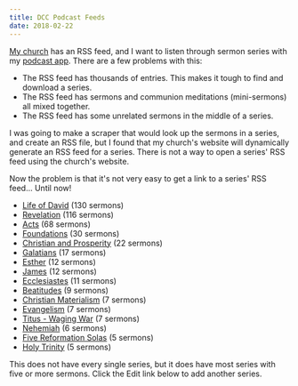 ```yaml
---
title: DCC Podcast Feeds
date: 2018-02-22
---
```


[My church](http://www.dominioncovenantchurch.com) has an RSS feed, and I want to listen through sermon series with my [podcast app](./android-podcast-apps-review). There are a few problems with this:

- The RSS feed has thousands of entries. This makes it tough to find and download a series.
- The RSS feed has sermons and communion meditations (mini-sermons) all mixed together.
- The RSS feed has some unrelated sermons in the middle of a series.

I was going to make a scraper that would look up the sermons in a series, and create an RSS file, but I found that my church's website will dynamically generate an RSS feed for a series. There is not a way to open a series' RSS feed using the church's website.

Now the problem is that it's not very easy to get a link to a series' RSS feed... Until now!

- [Life of David](            http://www.dominioncovenantchurch.com/?podcast&series=12 ) (130 sermons)
- [Revelation](               http://www.dominioncovenantchurch.com/?podcast&series=36 ) (116 sermons)
- [Acts](                     http://www.dominioncovenantchurch.com/?podcast&series=9  ) (68 sermons)
- [Foundations](              http://www.dominioncovenantchurch.com/?podcast&series=48 ) (30 sermons)
- [Christian and Prosperity]( http://www.dominioncovenantchurch.com/?podcast&series=49 ) (22 sermons)
- [Galatians](                http://www.dominioncovenantchurch.com/?podcast&series=10 ) (17 sermons)
- [Esther](                   http://www.dominioncovenantchurch.com/?podcast&series=47 ) (12 sermons)
- [James](                    http://www.dominioncovenantchurch.com/?podcast&series=46 ) (12 sermons)
- [Ecclesiastes](             http://www.dominioncovenantchurch.com/?podcast&series=28 ) (11 sermons)
- [Beatitudes](               http://www.dominioncovenantchurch.com/?podcast&series=4  ) (9 sermons)
- [Christian Materialism](    http://www.dominioncovenantchurch.com/?podcast&series=17 ) (7 sermons)
- [Evangelism](               http://www.dominioncovenantchurch.com/?podcast&series=6  ) (7 sermons)
- [Titus - Waging War](       http://www.dominioncovenantchurch.com/?podcast&series=56 ) (7 sermons)
- [Nehemiah](                 http://www.dominioncovenantchurch.com/?podcast&series=58 ) (6 sermons)
- [Five Reformation Solas](   http://www.dominioncovenantchurch.com/?podcast&series=32 ) (5 sermons)
- [Holy Trinity](             http://www.dominioncovenantchurch.com/?podcast&series=45 ) (5 sermons)

This does not have every single series, but it does have most series with five or more sermons. Click the Edit link below to add another series.
